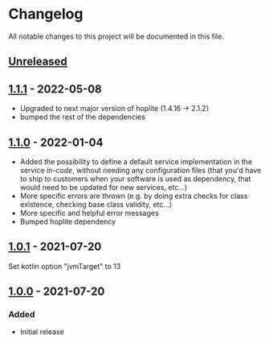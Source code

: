 # Changelog

All notable changes to this project will be documented in this file.

## [Unreleased]

## [1.1.1] - 2022-05-08

-   Upgraded to next major version of hoplite (1.4.16 -> 2.1.2)
-   bumped the rest of the dependencies

## [1.1.0] - 2022-01-04

-   Added the possibility to define a default service implementation in the service _in-code_, without needing any
    configuration files (that you'd have to ship to customers when your software is used as dependency, that would need to
    be updated for new services, etc...)
-   More specific errors are thrown (e.g. by doing extra checks for class existence, checking base class validity, etc...)
-   More specific and helpful error messages
-   Bumped hoplite dependency

## [1.0.1] - 2021-07-20

Set kotlin option "jvmTarget" to 13

## [1.0.0] - 2021-07-20

### Added

-   Initial release

[Unreleased]: https://github.com/walt-id/waltid-servicematrix/compare/1.1.1...HEAD

[1.1.1]: https://github.com/walt-id/waltid-servicematrix/compare/1.1.1...1.1.1

[1.1.0]: https://github.com/walt-id/waltid-servicematrix/compare/1.0.1...1.1.0

[1.0.1]: https://github.com/walt-id/service-matrix/compare/1.0.0...1.0.1

[1.0.0]: https://github.com/walt-id/service-matrix/compare/1.0.0...1.0.0

[1.0.0]: https://github.com/walt-id/service-matrix/compare/acb37dcb0a1798686005e2e8e8b53420b522873e...1.0.0
